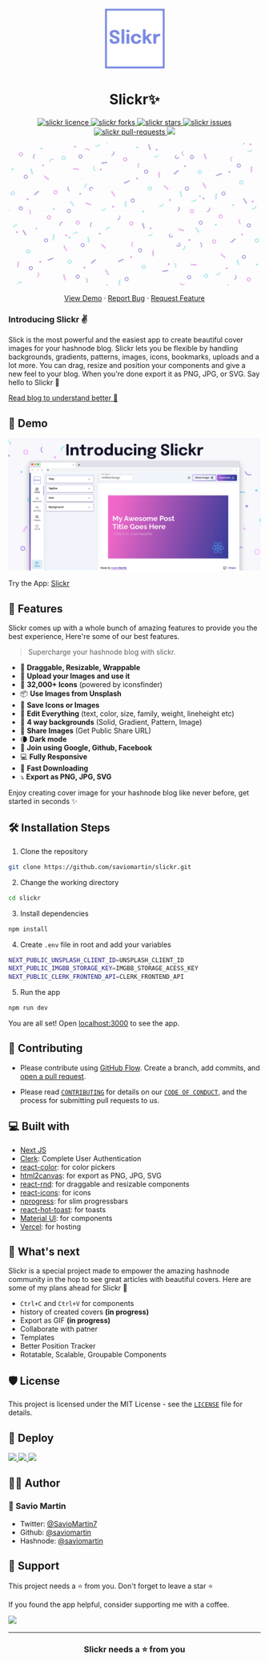 <p align="center">
  <a href="https://slickr.vercel.app/">
    <img alt="Slickr" src="public/assets/logo.png" width="125" />
  </a>
</p>
<h1 align="center">Slickr✨️</h1>

<p align="center">
<a href="https://github.com/saviomartin/slickr/blob/master/LICENSE" target="blank">
<img src="https://img.shields.io/github/license/saviomartin/slickr?style=flat-square" alt="slickr licence" />
</a>
<a href="https://github.com/saviomartin/slickr/fork" target="blank">
<img src="https://img.shields.io/github/forks/saviomartin/slickr?style=flat-square" alt="slickr forks"/>
</a>
<a href="https://github.com/saviomartin/slickr/stargazers" target="blank">
<img src="https://img.shields.io/github/stars/saviomartin/slickr?style=flat-square" alt="slickr stars"/>
</a>
<a href="https://github.com/saviomartin/slickr/issues" target="blank">
<img src="https://img.shields.io/github/issues/saviomartin/slickr?style=flat-square" alt="slickr issues"/>
</a>
<a href="https://github.com/saviomartin/slickr/pulls" target="blank">
<img src="https://img.shields.io/github/issues-pr/saviomartin/slickr?style=flat-square" alt="slickr pull-requests"/>
</a>
<a href="https://twitter.com/intent/tweet?text=Checkout%20slickr.vercel.app%20by%20@saviomartin7.%20The%20most%20powerful%20way%20to%20create%20awesome%20cover%20images%20for%20your%20@hashnode%20blog%20🔥"><img src="https://img.shields.io/twitter/url?label=Share%20on%20Twitter&style=social&url=https%3A%2F%2Fgithub.com%2Fsaviomartin%2Fslickr"></a>

</p>

<p align="center"><img src="public/assets/slickr.gif" alt="slickr gif" width="550" /></p>

<p align="center">
    <a href="https://slickr.vercel.app/" target="blank">View Demo</a>
    ·
    <a href="https://github.com/saviomartin/slickr/issues/new/choose">Report Bug</a>
    ·
    <a href="https://github.com/saviomartin/slickr/issues/new/choose">Request Feature</a>
</p>

### Introducing Slickr ✌️

Slick is the most powerful and the easiest app to create beautiful cover images for your hashnode blog. Slickr lets you be flexible by handling backgrounds, gradients, patterns, images, icons, bookmarks, uploads and a lot more. You can drag, resize and position your components and give a new feel to your blog. When you're done export it as PNG, JPG, or SVG. Say hello to Slickr 🤟

[Read blog to understand better 📖]()

## 🚀 Demo

<a href="https://slickr.vercel.app/" target="blank">
<img src="public/assets/slickr-cover.png" />
</a>

Try the App: [Slickr](https://slickr.vercel.app/)

## 🧐 Features

Slickr comes up with a whole bunch of amazing features to provide you the best experience, Here're some of our best features.

> Supercharge your hashnode blog with slickr.

- 💯 **Draggable, Resizable, Wrappable**
- 🎩 **Upload your Images and use it**
- 👾 **32,000+ Icons** (powered by iconsfinder)
- 📦 **Use Images from Unsplash**
- 🔖 **Save Icons or Images**
- 🍭 **Edit Everything** (text, color, size, family, weight, lineheight etc)
- 🌱 **4 way backgrounds** (Solid, Gradient, Pattern, Image)
- 🥁 **Share Images** (Get Public Share URL)
- 🌘 **Dark mode**
- 👤 **Join using Google, Github, Facebook**
- 💻 **Fully Responsive**
- 🚀 **Fast Downloading**
- ⤵️ **Export as PNG, JPG, SVG**

Enjoy creating cover image for your hashnode blog like never before, get started in seconds ✨️

## 🛠️ Installation Steps

1. Clone the repository

```bash
git clone https://github.com/saviomartin/slickr.git
```

2. Change the working directory

```bash
cd slickr
```

3. Install dependencies

```bash
npm install
```

4. Create `.env` file in root and add your variables

```bash
NEXT_PUBLIC_UNSPLASH_CLIENT_ID=UNSPLASH_CLIENT_ID
NEXT_PUBLIC_IMGBB_STORAGE_KEY=IMGBB_STORAGE_ACESS_KEY
NEXT_PUBLIC_CLERK_FRONTEND_API=CLERK_FRONTEND_API
```

5. Run the app

```bash
npm run dev
```

You are all set! Open [localhost:3000](http://localhost:3000/) to see the app.

## 🍰 Contributing

- Please contribute using [GitHub Flow](https://guides.github.com/introduction/flow). Create a branch, add commits, and [open a pull request](https://github.com/saviomartin/slickr/compare).

- Please read [`CONTRIBUTING`](CONTRIBUTING.md) for details on our [`CODE OF CONDUCT`](CODE_OF_CONDUCT.md), and the process for submitting pull requests to us.

## 💻 Built with

- [Next JS](https://nextjs.org/)
- [Clerk](https://clerk.dev/): Complete User Authentication
- [react-color](https://casesandberg.github.io/react-color/): for color pickers
- [html2canvas](https://html2canvas.hertzen.com/): for export as PNG, JPG, SVG
- [react-rnd](https://github.com/bokuweb/react-rnd): for draggable and resizable components
- [react-icons](https://react-icons.github.io/react-icons/): for icons
- [nprogress](https://www.npmjs.com/package/nprogress): for slim progressbars
- [react-hot-toast](https://react-hot-toast.com/): for toasts
- [Material UI](http://material-ui.com/): for components
- [Vercel](http://vercel.com/): for hosting

## 🌈 What's next

Slickr is a special project made to empower the amazing hashnode community in the hop to see great articles with beautiful covers. Here are some of my plans ahead for Slickr 🤞

- `Ctrl+C` and `Ctrl+V` for components
- history of created covers **(in progress)**
- Export as GIF **(in progress)**
- Collaborate with patner
- Templates
- Better Position Tracker
- Rotatable, Scalable, Groupable Components

## 🛡️ License

This project is licensed under the MIT License - see the [`LICENSE`](LICENSE) file for details.

## 🦄 Deploy

<a href="https://vercel.com/new/project?template=https://github.com/saviomartin/slickr">
<img src="https://vercel.com/button" height="37.5px" />
</a>
<a href="https://app.netlify.com/start/deploy?repository=https://github.com/saviomartin/slickr">
<img src="https://www.netlify.com/img/deploy/button.svg" height="37.5px" />
</a>
<a href="https://cloud.digitalocean.com/apps/new?repo=https://github.com/saviomartin/slickr">
<img src="https://camo.githubusercontent.com/df21703b4229f8d44f76c2d56073657a4ab450ca4566ba5d24d05bf528c298f8/68747470733a2f2f7777772e6465706c6f79746f646f2e636f6d2f646f2d62746e2d626c75652e737667" height="37.5px" />
</a>

## 👨‍💻 Author

### 👤 Savio Martin

- Twitter: [@SavioMartin7](https://twitter.com/SavioMartin7)
- Github: [@saviomartin](https://github.com/saviomartin)
- Hashnode: [@saviomartin](https://hashnode.com/@saviomartin)

## 🙏 Support

This project needs a ⭐️ from you. Don't forget to leave a star ⭐️

If you found the app helpful, consider supporting me with a coffee.

<a href="https://www.buymeacoffee.com/saviomartin">
<img src="https://cdn.buymeacoffee.com/buttons/v2/default-yellow.png" height="50px">
</a>

---

<h3 align="center">
Slickr needs a ⭐️ from you
</h3>
